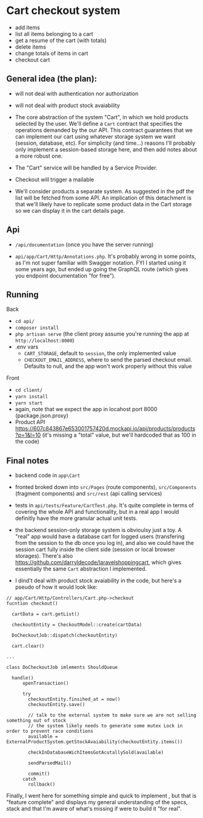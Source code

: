 
# Cart checkout system

- add items
- list all items belonging to a cart
- get a resume of the cart (with totals)
- delete items
- change totals of items in cart
- checkout cart

## General idea (the plan):

- will not deal with authentication nor authorization

- will not deal with product stock avaiability

- The core abstraction of the system "Cart", in which we hold products selected by the user. We'll define a `Cart` contract that
specifies the operations demanded by the our API. This contract guarantees that we can implement our cart using whatever
storage system we want (session, database, etc). For simplicity (and time...) reasons I'll probably only implement a session-based storage here, and then add notes about a more robust one.

- The "Cart" service will be handled by a Service Provider.

- Checkout will trigger a mailable

- We'll consider products a separate system. As suggested in the pdf the list will be fetched from some API. An implication of this detachment is that we'll likely have to replicate some product data in the Cart storage so we can display it in the cart details page.

## Api

- `/api/documentation` (once you have the server running)

- `api/app/Cart/Http/Annotations.php`. It's probably wrong in some points, as I'm not super familiar with Swagger notation. FYI I started using it some years ago, but ended up going the GraphQL route (which gives you endpoint documentation "for free").


## Running

Back

- `cd api/`
- `composer install`
- `php artisan serve` (the client proxy assume you're running the app at `http://localhost:8000`)
- .env vars
    - `CART_STORAGE`, default to `session`, the only implemented value
    - `CHECKOUT_EMAIL_ADDRESS`, where to send the parsed checkout email.
        Defaults to null, and the app won't work properly without this value

Front
- `cd client/`
- `yarn install`
- `yarn start`
- again, note that we expect the app in locahost port 8000 (package.json.proxy)
 - Product API https://607c843867e653001757420d.mockapi.io/api/products/products?p=1&l=10 (it's missing a "total" value, but we'll hardcoded that as 100 in the code)


## Final notes

 - backend code in `app\Cart`

 - fronted broked down into `src/Pages` (route components), `src/Components` (fragment components) and `src/rest` (api calling services)
 
 - tests in `api/tests/Feature/CartTest.php`. It's quite complete in terms of covering the whole API and functionality, but in a real app I would definitly have the more granular actual unit tests.

 - the backend session-only storage system is obvioulsy just a toy. A "real" app would have a database cart for logged users (transfering from the session to the db once you log in), and also we could have the session cart fully inside the client side (session or local browser storages). There's also https://github.com/darryldecode/laravelshoppingcart, which gives essentially the same `Cart` abstraction I implemented.


  - I dind't deal with product stock avaiability in the code, but here's a pseudo of how it would look like:

```
// app/Cart/Http/Controllers/Cart.php->checkout
fucntion checkout()

  cartData = cart.getList()

  checkoutEntity = CheckoutModel::create(cartData)

  DoCheckoutJob::dispatch(checkoutEntity)

  cart.clear()

...

class DoCheckoutJob imlements ShouldQueue

  handle()
      openTransaction()

      try
        checkoutEntity.finsihed_at = now()
        checkoutEntity.save()

        // talk to the external system to make sure we are not selling something out of stock
        // the system likely needs to generate some mutex Lock in order to prevent race conditions
        available = ExternalProductSystem.getStockAvaiability(checkoutEntity.items())

        checkInDatabaseWichItemsGotAcutallySold(available) 

        sendParsedMail()

        commit()
      catch
        rollback()

```

Finally, I went here for something simple and quick to implement , but that is "feature complete" and displays my general understanding of the specs, stack and that I'm aware of what's missing if were to build it "for real". 